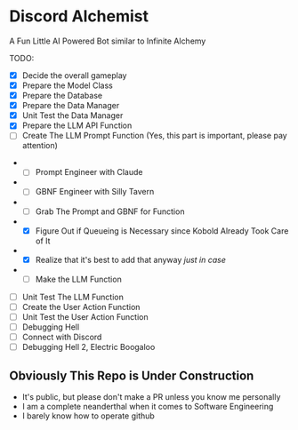# Discord Alchemist
A Fun Little AI Powered Bot similar to Infinite Alchemy

TODO: 
- [x] Decide the overall gameplay
- [x] Prepare the Model Class
- [x] Prepare the Database
- [x] Prepare the Data Manager
- [x] Unit Test the Data Manager
- [x] Prepare the LLM API Function
- [ ] Create The LLM Prompt Function  (Yes, this part is important, please pay attention)
- - [ ] Prompt Engineer with Claude
- - [ ] GBNF Engineer with Silly Tavern
- - [ ] Grab The Prompt and GBNF for Function
- - [x] Figure Out if Queueing is Necessary since Kobold Already Took Care of It
- - [x] Realize that it's best to add that anyway *just in case*
- - [ ] Make the LLM Function
- [ ] Unit Test The LLM Function
- [ ] Create the User Action Function
- [ ] Unit Test the User Action Function
- [ ] Debugging Hell
- [ ] Connect with Discord
- [ ] Debugging Hell 2, Electric Boogaloo

## Obviously This Repo is Under Construction
- It's public, but please don't make a PR unless you know me personally
- I am a complete neanderthal when it comes to Software Engineering
- I barely know how to operate github
